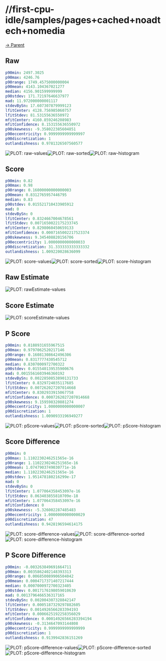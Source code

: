 
# //first-cpu-idle/samples/pages+cached+noadtech+nomedia

[→ Parent](../..)


## Raw


```yaml
p90min: 2497.3025
p90max: 4246.76
p90range: 1749.4575000000004
p90mean: 4143.104367021277
median: 4156.901599999999
p90stdev: 171.72197646637977
mad: 11.972000000001117
stdevBySn: 17.607307879999123
lfitCenter: 4128.756985060757
lfitStdev: 81.53155636550972
mfitCenter: 4160.859246208983
mfitConfidence: 8.153155636550972
p90skewness: -9.358022385604851
p90eccentricity: 0.9999999999999997
p90discretization: 1
outlandishness: 0.9781326507560577

```

![PLOT: raw-values](./raw/values.svg)![PLOT: raw-sorted](./raw/sorted.svg)![PLOT: raw-histogram](./raw/histogram.svg)
## Score


```yaml
p90min: 0.82
p90max: 0.98
p90range: 0.16000000000000003
p90mean: 0.8312765957446795
median: 0.83
p90stdev: 0.015521710433905912
mad: 0
stdevBySn: 0
lfitCenter: 0.8324667004678561
lfitStdev: 0.0071650022175233745
mfitCenter: 0.8298060450659133
mfitConfidence: 0.0007165002217523374
p90skewness: 9.345408820156706
p90eccentricity: 1.0000000000000033
p90discretization: 31.333333333333332
outlandishness: 1.009220028636099

```

![PLOT: score-values](./score/values.svg)![PLOT: score-sorted](./score/sorted.svg)![PLOT: score-histogram](./score/histogram.svg)
## Raw Estimate

![PLOT: rawEstimate-values](./rawEstimate/values.svg)
## Score Estimate

![PLOT: scoreEstimate-values](./scoreEstimate/values.svg)
## P Score


```yaml
p90min: 0.8188931655967515
p90max: 0.9797062520217146
p90range: 0.16081308642496306
p90mean: 0.8317777430545712
median: 0.8307000972700322
p90stdev: 0.015540139535900676
mad: 0.0015561603946360192
stdevBySn: 0.0022850853890131733
lfitCenter: 0.8329724035117685
lfitStdev: 0.007262027207014668
mfitCenter: 0.8302933915067758
mfitConfidence: 0.0007262027207014668
p90skewness: 9.159598320881274
p90eccentricity: 1.0000000000000007
p90discretization: 1
outlandishness: 1.0090933196949277

```

![PLOT: pScore-values](./pScore/values.svg)![PLOT: pScore-sorted](./pScore/sorted.svg)![PLOT: pScore-histogram](./pScore/histogram.svg)
## Score Difference


```yaml
p90min: 0
p90max: 1.1102230246251565e-16
p90range: 1.1102230246251565e-16
p90mean: 1.0747903749030771e-16
median: 1.1102230246251565e-16
p90stdev: 1.951478180216299e-17
mad: 0
stdevBySn: 0
lfitCenter: 1.077064358453097e-16
lfitStdev: 8.063403855810709e-18
mfitCenter: 1.077064358453097e-16
mfitConfidence: 0
p90skewness: -5.326002287485483
p90eccentricity: 1.0000000000000029
p90discretization: 47
outlandishness: 0.9428196594614175

```

![PLOT: score-difference-values](./score-difference/values.svg)![PLOT: score-difference-sorted](./score-difference/sorted.svg)![PLOT: score-difference-histogram](./score-difference/histogram.svg)
## P Score Difference


```yaml
p90min: -0.003263849691664711
p90max: 0.0035862402148393313
p90range: 0.006850089906504042
p90mean: 0.0004717371407217444
median: 0.0007000972700323405
p90stdev: 0.0017176198059010639
mad: 0.0013796466536317165
stdevBySn: 0.002004307328842147
lfitCenter: 0.0005187329297882605
lfitStdev: 0.0014926566283394193
mfitCenter: 0.0006625192258356029
mfitConfidence: 0.00014926566283394194
p90skewness: -0.3134647093144808
p90eccentricity: 0.9999999999999999
p90discretization: 1
outlandishness: 0.9139942836151269

```

![PLOT: pScore-difference-values](./pScore-difference/values.svg)![PLOT: pScore-difference-sorted](./pScore-difference/sorted.svg)![PLOT: pScore-difference-histogram](./pScore-difference/histogram.svg)